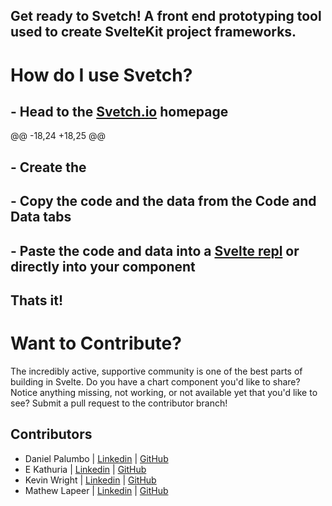 ## Get ready to Svetch! A front end prototyping tool used to create SvelteKit project frameworks.


# How do I use Svetch?
## - Head to the [Svetch.io](https://www.svetch.io/) homepage
@@ -18,24 +18,25 @@

## - Create the 

## - Copy the code and the data from the Code and Data tabs

## - Paste the code and data into a [Svelte repl](https://svelte.dev/repl/hello-world?version=3.46.5) or directly into your component

## Thats it!
# Want to Contribute?
The incredibly active, supportive community is one of the best parts of building in Svelte. Do you have a chart component you'd like to share? Notice anything missing, not working, or not available yet that you'd like to see? Submit a pull request to the contributor branch!
## Contributors 
- Daniel Palumbo | [Linkedin](https://www.linkedin.com/in/jameslaff/) | [GitHub](https://github.com/jameslaff)
- E Kathuria | [Linkedin](https://linkedin.com/in/ekathuria) | [GitHub](https://github.com/bozoputer)
- Kevin Wright | [Linkedin](https://www.linkedin.com/in/isaac-l-saunders/) | [GitHub](https://github.com/IsaacLSaunders)
- Mathew Lapeer | [Linkedin](https://www.linkedin.com/in/isaac-l-saunders/) | [GitHub](https://github.com/IsaacLSaunders)
